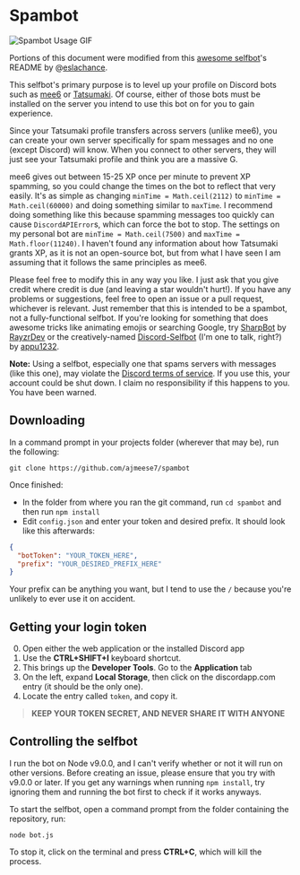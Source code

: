 # Spambot

![Spambot Usage GIF](https://user-images.githubusercontent.com/17814535/33146576-5b103a6c-cf8a-11e7-8d47-cc2938138be8.gif)

Portions of this document were modified from this [awesome selfbot](https://github.com/eslachance/evie.selfbot)'s README
by @[eslachance](https://github.com/eslachance).

This selfbot's primary purpose is to level up your profile on Discord bots such as [mee6](https://github.com/cookkkie/mee6)
or [Tatsumaki](https://tatsumaki.xyz). Of course, either of those bots must be installed on the server you intend to use
this bot on for you to gain experience.

Since your Tatsumaki profile transfers across servers (unlike mee6), you can create your own server specifically for spam messages and no one (except Discord) will know. When you connect to other servers, they will just see your Tatsumaki profile and think you are a massive G.

mee6 gives out between 15-25 XP once per minute to prevent XP spamming, so you could change the times on the bot to reflect that very easily. It's as simple as changing `minTime = Math.ceil(2112)` to `minTime = Math.ceil(60000)` and doing something similar to `maxTime`. I recommend doing something like this because spamming messages too quickly can cause `DiscordAPIError`s, which can force the bot to stop. The settings on my personal bot are `minTime = Math.ceil(7500)` and `maxTime = Math.floor(11240)`. I haven't found any information about how Tatsumaki grants XP, as it is not an open-source bot, but from what I have seen I am assuming that it follows the same principles as mee6.

Please feel free to modify this in any way you like. I just ask that you give credit where credit is due (and leaving a star wouldn't hurt!). If you have any problems or suggestions, feel free to open an issue or a pull request, whichever is relevant. Just remember that this is intended to be a spambot, not a fully-functional selfbot. If you're looking for something that does awesome tricks like animating emojis or searching Google, try [SharpBot](https://github.com/RayzrDev/SharpBot) by [RayzrDev](https://github.com/RayzrDev) or the creatively-named [Discord-Selfbot](https://github.com/appu1232/Discord-Selfbot) (I'm one to talk, right?) by [appu1232](https://github.com/appu1232).

**Note:** Using a selfbot, especially one that spams servers with messages (like this one), may violate the [Discord terms
of service](https://discordapp.com/terms). If you use this, your account could be shut down. I claim no responsibility if this happens to you. You have been warned.

## Downloading

In a command prompt in your projects folder (wherever that may be), run the following:

`git clone https://github.com/ajmeese7/spambot`

Once finished:

- In the folder from where you ran the git command, run `cd spambot` and then run `npm install`
- Edit `config.json` and enter your token and desired prefix. It should look like this afterwards:

```json
{
  "botToken": "YOUR_TOKEN_HERE",
  "prefix": "YOUR_DESIRED_PREFIX_HERE"
}
```

Your prefix can be anything you want, but I tend to use the `/` because you're unlikely to ever use it on accident.

## Getting your login token

0. Open either the web application or the installed Discord app
1. Use the **CTRL+SHIFT+I** keyboard shortcut.
2. This brings up the **Developer Tools**. Go to the **Application** tab
3. On the left, expand **Local Storage**, then click on the discordapp.com entry (it should be the only one).
4. Locate the entry called `token`, and copy it.

> **KEEP YOUR TOKEN SECRET, AND NEVER SHARE IT WITH ANYONE**

## Controlling the selfbot
I run the bot on Node v9.0.0, and I can't verify whether or not it will run on other versions. Before creating an issue, please ensure that you try with v9.0.0 or later. If you get any warnings when running `npm install`, try ignoring them and running the bot first to check if it works anyways.

To start the selfbot, open a command prompt from the folder containing the repository, run:

 `node bot.js`

 To stop it, click on the terminal and press **CTRL+C**, which will kill the process.
